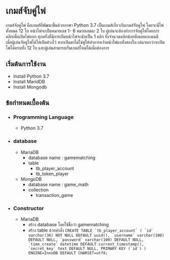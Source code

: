 # เกมส์จับคู่ไพ่
เกมส์จับคู่ไพ่ คือเกมส์ที่พัฒนาขึ้นด้วยภาษา Python 3.7  เป็นเกมส์เกี่ยวกับเกมส์จับคู่ไพ่ โดยจะมีไพ่ทั้งหมด 12 ใบ หน้าไพ่จะเป็นหมายเลข 1- 6 หมายเลขละ 2 ใบ ผู้เล่นจะต้องทำการจับคู่ไพ่โดยการคลิกเพื่อเปิดไพ่ออก ทุกครั้งที่มีการเปิดหน้าไพ่จะนับเป็น 1 คลิก ยิ่งจำนวนคลิกน้อยคือผลคะเเนนดี เมื่อผู้เล่นจับคู่ไพ่ได้ให้เปิดค้างไว้ หากเปิดมาไม่ใช่คู่ให้ทำการคว่ำหน้าไพ่ลงทั้งสองใบ เล่นจบกว่าจะเปิดไพ่ได้ครบทั้ง 12 ใบ และผู้เล่นสามารถเริ่มเกมส์ใหม่ได้เมื่อต้องการ

## เริ่มต้นการใช้งาน
<ul>
  <li>Install Python 3.7</li>
  <li>Install MaridDB</li>
  <li>Install Mongodb</li>
</ul>

## ข้อกำหนดเบื้องต้น
- ### Programming Language
    - Python 3.7
- ### database
    - MariaDB
        - database name  :  gamematching
        - table
            - tb_player_account
            - tb_token_player
    - MongoDB
        - database name : game_math
        - collection
            - transaction_game
- ### Constructor 
    - MariaDB
        - สร้าง database โดยใช้ชื่อว่า gamematching
        - สร้าง table ด้วยคำสั่ง
``` CREATE TABLE `tb_player_account` (
`id` varchar(36) NOT NULL DEFAULT uuid(),
`username` varchar(100) DEFAULT NULL,
`password` varchar(100) DEFAULT NULL,
`time_create` datetime DEFAULT current_timestamp(),
`secret_key` text DEFAULT NULL,
PRIMARY KEY (`id`)
) ENGINE=InnoDB DEFAULT CHARSET=utf8; ```


